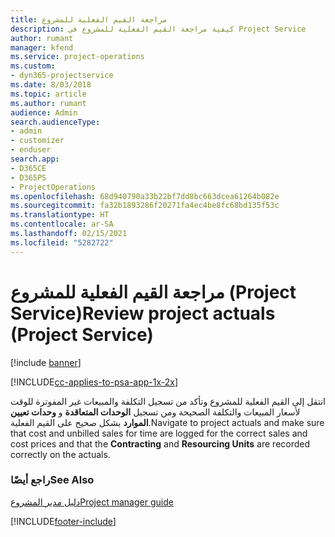 ```yaml
---
title: مراجعة القيم الفعلية للمشروع
description: كيفية مراجعة القيم الفعلية للمشروع في Project Service
author: rumant
manager: kfend
ms.service: project-operations
ms.custom:
- dyn365-projectservice
ms.date: 8/03/2018
ms.topic: article
ms.author: rumant
audience: Admin
search.audienceType:
- admin
- customizer
- enduser
search.app:
- D365CE
- D365PS
- ProjectOperations
ms.openlocfilehash: 68d940790a33b22bf7dd8bc663dcea61264b082e
ms.sourcegitcommit: fa32b1893286f20271fa4ec4be8fc68bd135f53c
ms.translationtype: HT
ms.contentlocale: ar-SA
ms.lasthandoff: 02/15/2021
ms.locfileid: "5282722"
---
```

# <a name="review-project-actuals-project-service"></a><span data-ttu-id="cb97f-103">مراجعة القيم الفعلية للمشروع (Project Service)</span><span class="sxs-lookup"><span data-stu-id="cb97f-103">Review project actuals (Project Service)</span></span>

[!include [banner](../includes/psa-now-project-operations.md)]

[!INCLUDE[cc-applies-to-psa-app-1x-2x](../includes/cc-applies-to-psa-app-1x-2x.md)]

<span data-ttu-id="cb97f-104">انتقل إلى القيم الفعلية للمشروع وتأكد من تسجيل التكلفة والمبيعات غير المفوترة للوقت لأسعار المبيعات والتكلفة الصحيحة ومن تسجيل **الوحدات المتعاقدة** و **وحدات تعيين الموارد** بشكل صحيح على القيم الفعلية.</span><span class="sxs-lookup"><span data-stu-id="cb97f-104">Navigate to project actuals and make sure that cost and unbilled sales for time are logged for the correct sales and cost prices and that the **Contracting** and **Resourcing Units** are recorded correctly on the actuals.</span></span>  
  
### <a name="see-also"></a><span data-ttu-id="cb97f-105">راجع أيضًا</span><span class="sxs-lookup"><span data-stu-id="cb97f-105">See Also</span></span>  
 [<span data-ttu-id="cb97f-106">دليل مدير المشروع</span><span class="sxs-lookup"><span data-stu-id="cb97f-106">Project manager guide</span></span>](../psa/project-manager-guide.md)


[!INCLUDE[footer-include](../includes/footer-banner.md)]